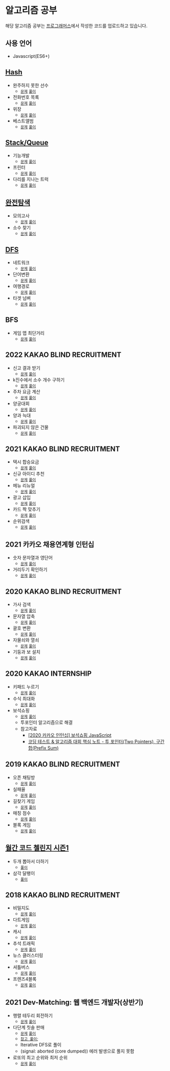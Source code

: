 # 알고리즘 공부

해당 알고리즘 공부는 [프로그래머스](https://programmers.co.kr)에서 작성한 코드를 업로드하고 있습니다.

## 사용 언어

- Javascript(ES6+)

## [Hash](https://programmers.co.kr/learn/courses/30/parts/12077)

- 완주하지 못한 선수
  - [`문제`](https://programmers.co.kr/learn/courses/30/lessons/42576) [`풀이`](https://github.com/OhGyeongtaek/Algorithm/blob/master/hash/hash01.js)
- 전화번호 목록
  - [`문제`](https://programmers.co.kr/learn/courses/30/lessons/42577) [`풀이`](https://github.com/OhGyeongtaek/Algorithm/blob/master/hash/hash02.class)
- 위장
  - [`문제`](https://programmers.co.kr/learn/courses/30/lessons/42578) [`풀이`](https://github.com/OhGyeongtaek/Algorithm/blob/master/hash/hash03.js)
- 베스트앨범
  - [`문제`](https://programmers.co.kr/learn/courses/30/lessons/42579) [`풀이`](https://github.com/OhGyeongtaek/Algorithm/blob/master/hash/hash04.js)

## [Stack/Queue](https://programmers.co.kr/learn/courses/30/parts/12081)

- 기능개발
  - [`문제`](https://programmers.co.kr/learn/courses/30/lessons/42586) [`풀이`](https://github.com/OhGyeongtaek/Algorithm/blob/master/stack%2Cqueue/01.js)
- 프린터
  - [`문제`](https://programmers.co.kr/learn/courses/30/lessons/42587) [`풀이`](https://github.com/OhGyeongtaek/Algorithm/blob/master/stack%2Cqueue/02.js)
- 다리를 지나는 트럭
  - [`문제`](https://programmers.co.kr/learn/courses/30/lessons/42583) [`풀이`](https://github.com/OhGyeongtaek/Algorithm/blob/master/stack%2Cqueue/02.js)

## [완전탐색](https://programmers.co.kr/learn/courses/30/parts/12230)

- 모의고사
  - [`문제`](https://programmers.co.kr/learn/courses/30/lessons/42840) [`풀이`](https://github.com/OhGyeongtaek/Algorithm/blob/master/%EC%99%84%EC%A0%84%ED%83%90%EC%83%89/01.js)
- 소수 찾기
  - [`문제`](https://programmers.co.kr/learn/courses/30/lessons/42839) [`풀이`](https://github.com/OhGyeongtaek/Algorithm/blob/master/%EC%99%84%EC%A0%84%ED%83%90%EC%83%89/02.js)

## [DFS](https://programmers.co.kr/learn/courses/30/parts/12421)

- 네트워크
  - [`문제`](https://programmers.co.kr/learn/courses/30/lessons/43162) [`풀이`](https://github.com/OhGyeongtaek/Algorithm/blob/master/DFS/01.js)
- 단어변환
  - [`문제`](https://programmers.co.kr/learn/courses/30/lessons/43163) [`풀이`](https://github.com/OhGyeongtaek/Algorithm/blob/master/DFS/02.js)
- 여행경로
  - [`문제`](https://programmers.co.kr/learn/courses/30/lessons/43164) [`풀이`](https://github.com/OhGyeongtaek/Algorithm/blob/master/DFS/03.js)
- 타겟 넘벼
  - [`문제`](https://programmers.co.kr/learn/courses/30/lessons/43165) [`풀이`](https://github.com/OhGyeongtaek/Algorithm/blob/master/DFS/04.js)

## BFS

- 게임 맵 최단거리
  - [`문제`](https://programmers.co.kr/learn/courses/30/lessons/1844) [`풀이`](https://github.com/OhGyeongtaek/Algorithm/blob/master/BFS/1.js)

## 2022 KAKAO BLIND RECRUITMENT

- 신고 결과 받기
  - [`문제`](https://programmers.co.kr/learn/courses/30/lessons/92334) [`풀이`](https://github.com/OhGyeongtaek/Algorithm/blob/master/kakao/2022_KAKAO_BLIND_RECRUITMENT/1.js)
- k진수에서 소수 개수 구하기
  - [`문제`](https://programmers.co.kr/learn/courses/30/lessons/92335) [`풀이`](https://github.com/OhGyeongtaek/Algorithm/blob/master/kakao/2022_KAKAO_BLIND_RECRUITMENT/2.js)
- 주차 요금 계산
  - [`문제`](https://programmers.co.kr/learn/courses/30/lessons/92341) [`풀이`](https://github.com/OhGyeongtaek/Algorithm/blob/master/kakao/2022_KAKAO_BLIND_RECRUITMENT/3.js)
- 양궁대회
  - [`문제`](https://programmers.co.kr/learn/courses/30/lessons/92342) [`풀이`](https://github.com/OhGyeongtaek/Algorithm/blob/master/kakao/2022_KAKAO_BLIND_RECRUITMENT/4.js)
- 양과 늑대
  - [`문제`](https://programmers.co.kr/learn/courses/30/lessons/92343) [`풀이`](https://github.com/OhGyeongtaek/Algorithm/blob/master/kakao/2022_KAKAO_BLIND_RECRUITMENT/5.js)
- 파괴되지 않은 건물
  - [`문제`](https://programmers.co.kr/learn/courses/30/lessons/92344) [`풀이`](https://github.com/OhGyeongtaek/Algorithm/blob/master/kakao/2022_KAKAO_BLIND_RECRUITMENT/6.js)

## 2021 KAKAO BLIND RECRUITMENT

- 택시 합승요금
  - [`문제`](https://programmers.co.kr/learn/courses/30/lessons/72413) [`풀이`](https://github.com/OhGyeongtaek/Algorithm/blob/master/kakao/2021%20KAKAO%20BLIND%20RECRUITMENT/01.js)
- 신규 아이디 추천
  - [`문제`](https://programmers.co.kr/learn/courses/30/lessons/72410) [`풀이`](https://github.com/OhGyeongtaek/Algorithm/blob/master/kakao/2021%20KAKAO%20BLIND%20RECRUITMENT/02.js)
- 메뉴 리뉴얼
  - [`문제`](https://programmers.co.kr/learn/courses/30/lessons/72411) [`풀이`](https://github.com/OhGyeongtaek/Algorithm/blob/master/kakao/2021%20KAKAO%20BLIND%20RECRUITMENT/03.js)
- 광고 삽입
  - [`문제`](https://programmers.co.kr/learn/courses/30/lessons/72414) [`풀이`](https://github.com/OhGyeongtaek/Algorithm/blob/master/kakao/2021%20KAKAO%20BLIND%20RECRUITMENT/04.js)
- 카드 짝 맞추기
  - [`문제`](https://programmers.co.kr/learn/courses/30/lessons/72415) [`풀이`](https://github.com/OhGyeongtaek/Algorithm/blob/master/kakao/2021%20%EC%9D%B8%ED%84%B4%EC%89%BD/05.js)
- 순위검색
  - [`문제`](https://programmers.co.kr/learn/courses/30/lessons/72412) [`풀이`](https://github.com/OhGyeongtaek/Algorithm/blob/master/kakao/2021%20%EC%9D%B8%ED%84%B4%EC%89%BD/06.js)

## 2021 카카오 채용연계형 인턴십

- 숫자 문자열과 영단어
  - [`문제`](https://programmers.co.kr/learn/courses/30/lessons/81301) [`풀이`](https://github.com/OhGyeongtaek/Algorithm/blob/master/kakao/2021%20%EC%9D%B8%ED%84%B4%EC%89%BD/01.js)
- 거리두기 확인하기
  - [`문제`](https://programmers.co.kr/learn/courses/30/lessons/81302) [`풀이`](https://github.com/OhGyeongtaek/Algorithm/blob/master/kakao/2021%20%EC%9D%B8%ED%84%B4%EC%89%BD/02.js)

## 2020 KAKAO BLIND RECRUITMENT

- 가사 검색
  - [`문제`](https://programmers.co.kr/learn/courses/30/lessons/60060) [`풀이`](https://github.com/OhGyeongtaek/Algorithm/blob/master/kakao/2020_KAKAO_BLIND_RECRUITMENT/01.js)
- 문자열 압축
  - [`문제`](https://programmers.co.kr/learn/courses/30/lessons/60057) [`풀이`](https://github.com/OhGyeongtaek/Algorithm/blob/master/kakao/2020_KAKAO_BLIND_RECRUITMENT/02.js)
- 괄호 변환
  - [`문제`](https://programmers.co.kr/learn/courses/30/lessons/60058) [`풀이`](https://github.com/OhGyeongtaek/Algorithm/blob/master/kakao/2020_KAKAO_BLIND_RECRUITMENT/03.js)
- 자물쇠와 열쇠
  - [`문제`](https://programmers.co.kr/learn/courses/30/lessons/60059) [`풀이`](https://github.com/OhGyeongtaek/Algorithm/blob/master/kakao/2020_KAKAO_BLIND_RECRUITMENT/04.js)
- 기둥과 보 설치
  - [`문제`](https://programmers.co.kr/learn/courses/30/lessons/60061) [`풀이`](https://github.com/OhGyeongtaek/Algorithm/blob/master/kakao/2020_KAKAO_BLIND_RECRUITMENT/05.js)

## 2020 KAKAO INTERNSHIP

- 키패드 누르기
  - [`문제`](https://programmers.co.kr/learn/courses/30/lessons/67256) [`풀이`](https://github.com/OhGyeongtaek/Algorithm/blob/master/kakao/2020_KAKAO_BLIND_RECRUITMENT/1.js)
- 수식 최대화
  - [`문제`](https://programmers.co.kr/learn/courses/30/lessons/67257) [`풀이`](https://github.com/OhGyeongtaek/Algorithm/blob/master/kakao/2020_KAKAO_BLIND_RECRUITMENT/2.js)
- 보석쇼핑
  - [`문제`](https://programmers.co.kr/learn/courses/30/lessons/67258) [`풀이`](https://github.com/OhGyeongtaek/Algorithm/blob/master/kakao/2020_KAKAO_BLIND_RECRUITMENT/3-1.js)
  - 투포인터 알고리즘으로 해결
  - 참고자료
    - [[2020 카카오 인턴십] 보석쇼핑 JavaScript](https://velog.io/@ansrjsdn/2020-%EC%B9%B4%EC%B9%B4%EC%98%A4-%EC%9D%B8%ED%84%B4%EC%8B%AD-%EB%B3%B4%EC%84%9D%EC%87%BC%ED%95%91-JavaScript)
    - [코딩 테스트 & 알고리즘 대회 핵심 노트 - 투 포인터(Two Pointers), 구간 합(Prefix Sum)](https://www.youtube.com/watch?v=rI8NRQsAS_s)

## 2019 KAKAO BLIND RECRUITMENT

- 오픈 채팅방
  - [`문제`](https://programmers.co.kr/learn/courses/30/lessons/42888) [`풀이`](https://github.com/OhGyeongtaek/Algorithm/blob/master/kakao/2019_KAKAO_BLIND_RECRUITMENT/01.js)
- 실패율
  - [`문제`](https://programmers.co.kr/learn/courses/30/lessons/42889) [`풀이`](https://github.com/OhGyeongtaek/Algorithm/blob/master/kakao/2019_KAKAO_BLIND_RECRUITMENT/02.js)
- 길찾기 게임
  - [`문제`](https://programmers.co.kr/learn/courses/30/lessons/42892) [`풀이`](https://github.com/OhGyeongtaek/Algorithm/blob/master/kakao/2019_KAKAO_BLIND_RECRUITMENT/03.js)
- 매칭 점수
  - [`문제`](https://programmers.co.kr/learn/courses/30/lessons/42893) [`풀이`](https://github.com/OhGyeongtaek/Algorithm/blob/master/kakao/2019_KAKAO_BLIND_RECRUITMENT/04.js)
- 블록 게임
  - [`문제`](https://programmers.co.kr/learn/courses/30/lessons/42894) [`풀이`](https://github.com/OhGyeongtaek/Algorithm/blob/master/kakao/2019_KAKAO_BLIND_RECRUITMENT/05.js)

## [월간 코드 첼린지 시즌1](https://programmers.co.kr/learn/challenges)

- 두개 뽑아서 더하기
  - [`풀이`](https://github.com/OhGyeongtaek/Algorithm/blob/master/Monthly%20Code%20Challenge/01.js)
- 삼각 달팽이
  - [`풀이`](https://github.com/OhGyeongtaek/Algorithm/blob/master/Monthly%20Code%20Challenge/02.js)

## 2018 KAKAO BLIND RECRUITMENT

- 비밀지도
  - [`문제`](https://programmers.co.kr/learn/courses/30/lessons/17681) [`풀이`](https://github.com/OhGyeongtaek/Algorithm/blob/master/kakao/2018_KAKAO_BLIND_RECRUITMENT/1.js)
- 다트게임
  - [`문제`](https://programmers.co.kr/learn/courses/30/lessons/17682) [`풀이`](https://github.com/OhGyeongtaek/Algorithm/blob/master/kakao/2018_KAKAO_BLIND_RECRUITMENT/2.js)
- 캐시
  - [`문제`](https://programmers.co.kr/learn/courses/30/lessons/17680) [`풀이`](https://github.com/OhGyeongtaek/Algorithm/blob/master/kakao/2018_KAKAO_BLIND_RECRUITMENT/3.js)
- 추석 트래픽
  - [`문제`](https://programmers.co.kr/learn/courses/30/lessons/17676) [`풀이`](https://github.com/OhGyeongtaek/Algorithm/blob/master/kakao/2018_KAKAO_BLIND_RECRUITMENT/4.js)
- 뉴스 클러스터링
  - [`문제`](https://programmers.co.kr/learn/courses/30/lessons/17677) [`풀이`](https://github.com/OhGyeongtaek/Algorithm/blob/master/kakao/2018_KAKAO_BLIND_RECRUITMENT/5.js)
- 셔틀버스
  - [`문제`](https://programmers.co.kr/learn/courses/30/lessons/17678) [`풀이`](https://github.com/OhGyeongtaek/Algorithm/blob/master/kakao/2018_KAKAO_BLIND_RECRUITMENT/6.js)
- 프렌즈4블록
  - [`문제`](https://programmers.co.kr/learn/courses/30/lessons/17679) [`풀이`](https://github.com/OhGyeongtaek/Algorithm/blob/master/kakao/2018_KAKAO_BLIND_RECRUITMENT/7.js)

## 2021 Dev-Matching: 웹 백엔드 개발자(상반기)

- 행렬 테두리 회전하기
  - [`문제`](https://programmers.co.kr/learn/courses/30/lessons/77485) [`풀이`](https://github.com/OhGyeongtaek/Algorithm/blob/master/kakao/2021_Dev_Matching_Backend/1.js)
- 다단계 칫솔 판매
  - [`문제`](https://programmers.co.kr/learn/courses/30/lessons/77486) [`풀이`](https://github.com/OhGyeongtaek/Algorithm/blob/master/kakao/2021_Dev_Matching_Backend/2.js)
  - [`참고 풀이`](https://velog.io/@longroadhome/%ED%94%84%EB%A1%9C%EA%B7%B8%EB%9E%98%EB%A8%B8%EC%8A%A4-LV.3-%EB%8B%A4%EB%8B%A8%EA%B3%84-%EC%B9%AB%EC%86%94-%ED%8C%90%EB%A7%A4-JS);
  - Iterative DFS로 풀이
  - (signal: aborted (core dumped)) 에러 발생으로 풀지 못함
- 로또의 최고 순위와 최저 순위
  - [`문제`](https://programmers.co.kr/learn/courses/30/lessons/77484) [`풀이`](https://github.com/OhGyeongtaek/Algorithm/blob/master/kakao/2021_Dev_Matching_Backend/3.js)
